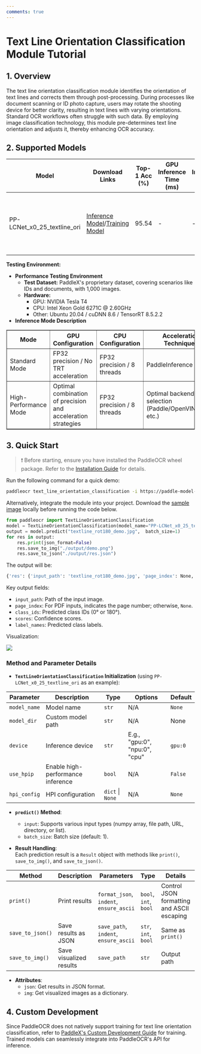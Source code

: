 ```yaml
---
comments: true
---
```


# Text Line Orientation Classification Module Tutorial

## 1. Overview  
The text line orientation classification module identifies the orientation of text lines and corrects them through post-processing. During processes like document scanning or ID photo capture, users may rotate the shooting device for better clarity, resulting in text lines with varying orientations. Standard OCR workflows often struggle with such data. By employing image classification technology, this module pre-determines text line orientation and adjusts it, thereby enhancing OCR accuracy.

## 2. Supported Models  

<table>
<thead>
<tr>
<th>Model</th>
<th>Download Links</th>
<th>Top-1 Acc (%)</th>
<th>GPU Inference Time (ms)</th>
<th>CPU Inference Time (ms)</th>
<th>Model Size (M)</th>
<th>Description</th>
</tr>
</thead>
<tbody>
<tr>
<td>PP-LCNet_x0_25_textline_ori</td><td><a href="https://paddle-model-ecology.bj.bcebos.com/paddlex/official_inference_model/paddle3.0.0/PP-LCNet_x0_25_textline_ori_infer.tar">Inference Model</a>/<a href="https://paddle-model-ecology.bj.bcebos.com/paddlex/official_pretrained_model/PP-LCNet_x0_25_textline_ori_pretrained.pdparams">Training Model</a></td>
<td>95.54</td>
<td>-</td>
<td>-</td>
<td>0.32</td>
<td>A text line classification model based on PP-LCNet_x0_25, with two classes: 0° and 180°.</td>
</tr>
</tbody>
</table>

<strong>Testing Environment:</strong>

  <ul>
      <li><b>Performance Testing Environment</b>
          <ul>
              <li><strong>Test Dataset:</strong> PaddleX's proprietary dataset, covering scenarios like IDs and documents, with 1,000 images.</li>
              <li><strong>Hardware:</strong>
                  <ul>
                      <li>GPU: NVIDIA Tesla T4</li>
                      <li>CPU: Intel Xeon Gold 6271C @ 2.60GHz</li>
                      <li>Other: Ubuntu 20.04 / cuDNN 8.6 / TensorRT 8.5.2.2</li>
                  </ul>
              </li>
          </ul>
      </li>
      <li><b>Inference Mode Description</b></li>
  </ul>


<table border="1">
    <thead>
        <tr>
            <th>Mode</th>
            <th>GPU Configuration</th>
            <th>CPU Configuration</th>
            <th>Acceleration Techniques</th>
        </tr>
    </thead>
    <tbody>
        <tr>
            <td>Standard Mode</td>
            <td>FP32 precision / No TRT acceleration</td>
            <td>FP32 precision / 8 threads</td>
            <td>PaddleInference</td>
        </tr>
        <tr>
            <td>High-Performance Mode</td>
            <td>Optimal combination of precision and acceleration strategies</td>
            <td>FP32 precision / 8 threads</td>
            <td>Optimal backend selection (Paddle/OpenVINO/TRT, etc.)</td>
        </tr>
    </tbody>
</table>

## 3. Quick Start  

> ❗ Before starting, ensure you have installed the PaddleOCR wheel package. Refer to the [Installation Guide](../installation.en.md) for details.  

Run the following command for a quick demo:  

```bash
paddleocr text_line_orientation_classification -i https://paddle-model-ecology.bj.bcebos.com/paddlex/imgs/demo_image/textline_rot180_demo.jpg
```  

Alternatively, integrate the module into your project. Download the [sample image](https://paddle-model-ecology.bj.bcebos.com/paddlex/imgs/demo_image/textline_rot180_demo.jpg) locally before running the code below.  

```python
from paddleocr import TextLineOrientationClassification
model = TextLineOrientationClassification(model_name="PP-LCNet_x0_25_textline_ori")
output = model.predict("textline_rot180_demo.jpg",  batch_size=1)
for res in output:
    res.print(json_format=False)
    res.save_to_img("./output/demo.png")
    res.save_to_json("./output/res.json")
```  

The output will be:  

```bash
{'res': {'input_path': 'textline_rot180_demo.jpg', 'page_index': None, 'class_ids': array([1], dtype=int32), 'scores': array([1.], dtype=float32), 'label_names': ['180_degree']}}
```  

Key output fields:  
- `input_path`: Path of the input image.  
- `page_index`: For PDF inputs, indicates the page number; otherwise, `None`.  
- `class_ids`: Predicted class IDs (0° or 180°).  
- `scores`: Confidence scores.  
- `label_names`: Predicted class labels.  

Visualization:  

<img src="https://raw.githubusercontent.com/cuicheng01/PaddleX_doc_images/refs/heads/main/images/modules/textline_ori_classification/textline_rot180_demo_res.jpg">  

### Method and Parameter Details  

* **`TextLineOrientationClassification` Initialization** (using `PP-LCNet_x0_25_textline_ori` as an example):  

<table>
<thead>
<tr>
<th>Parameter</th>
<th>Description</th>
<th>Type</th>
<th>Options</th>
<th>Default</th>
</tr>
</thead>
<tr>
<td><code>model_name</code></td>
<td>Model name</td>
<td><code>str</code></td>
<td>N/A</td>
<td><code>None</code></td>
</tr>
<tr>
<td><code>model_dir</code></td>
<td>Custom model path</td>
<td><code>str</code></td>
<td>N/A</td>
<td>None</td>
</tr>
<tr>
<td><code>device</code></td>
<td>Inference device</td>
<td><code>str</code></td>
<td>E.g., "gpu:0", "npu:0", "cpu"</td>
<td><code>gpu:0</code></td>
</tr>
<tr>
<td><code>use_hpip</code></td>
<td>Enable high-performance inference</td>
<td><code>bool</code></td>
<td>N/A</td>
<td><code>False</code></td>
</tr>
<tr>
<td><code>hpi_config</code></td>
<td>HPI configuration</td>
<td><code>dict</code> | <code>None</code></td>
<td>N/A</td>
<td><code>None</code></td>
</tr>
</table>

* **`predict()` Method**:  
  - `input`: Supports various input types (numpy array, file path, URL, directory, or list).  
  - `batch_size`: Batch size (default: 1).  

* **Result Handling**:  
  Each prediction result is a `Result` object with methods like `print()`, `save_to_img()`, and `save_to_json()`.  

<table>
<thead>
<tr>
<th>Method</th>
<th>Description</th>
<th>Parameters</th>
<th>Type</th>
<th>Details</th>
<th>Default</th>
</tr>
</thead>
<tr>
<td><code>print()</code></td>
<td>Print results</td>
<td><code>format_json</code>, <code>indent</code>, <code>ensure_ascii</code></td>
<td><code>bool</code>, <code>int</code>, <code>bool</code></td>
<td>Control JSON formatting and ASCII escaping</td>
<td><code>True</code>, 4, <code>False</code></td>
</tr>
<tr>
<td><code>save_to_json()</code></td>
<td>Save results as JSON</td>
<td><code>save_path</code>, <code>indent</code>, <code>ensure_ascii</code></td>
<td><code>str</code>, <code>int</code>, <code>bool</code></td>
<td>Same as <code>print()</code></td>
<td>N/A, 4, <code>False</code></td>
</tr>
<tr>
<td><code>save_to_img()</code></td>
<td>Save visualized results</td>
<td><code>save_path</code></td>
<td><code>str</code></td>
<td>Output path</td>
<td>N/A</td>
</tr>
</table>

* **Attributes**:  
  - `json`: Get results in JSON format.  
  - `img`: Get visualized images as a dictionary.  

## 4. Custom Development  

Since PaddleOCR does not natively support training for text line orientation classification, refer to [PaddleX's Custom Development Guide](https://paddlepaddle.github.io/PaddleX/latest/module_usage/tutorials/ocr_modules/textline_orientation_classification.html#_5) for training. Trained models can seamlessly integrate into PaddleOCR's API for inference.
